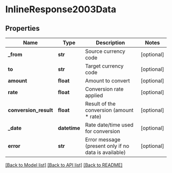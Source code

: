 # InlineResponse2003Data

## Properties
Name | Type | Description | Notes
------------ | ------------- | ------------- | -------------
**_from** | **str** | Source currency code | [optional] 
**to** | **str** | Target currency code | [optional] 
**amount** | **float** | Amount to convert | [optional] 
**rate** | **float** | Conversion rate applied | [optional] 
**conversion_result** | **float** | Result of the conversion (amount * rate) | [optional] 
**_date** | **datetime** | Rate date/time used for conversion | [optional] 
**error** | **str** | Error message (present only if no data is available) | [optional] 

[[Back to Model list]](../README.md#documentation-for-models) [[Back to API list]](../README.md#documentation-for-api-endpoints) [[Back to README]](../README.md)

